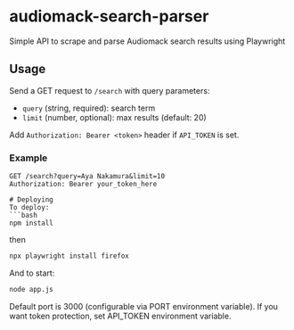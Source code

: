 # audiomack-search-parser
Simple API to scrape and parse Audiomack search results using Playwright

## Usage
Send a GET request to `/search` with query parameters:

- `query` (string, required): search term  
- `limit` (number, optional): max results (default: 20)  

Add `Authorization: Bearer <token>` header if `API_TOKEN` is set.

### Example

```http
GET /search?query=Aya Nakamura&limit=10
Authorization: Bearer your_token_here

# Deploying
To deploy: 
```bash
npm install
```
then
```bash
npx playwright install firefox
```

And to start:
```bash
node app.js
```

Default port is 3000 (configurable via PORT environment variable).
If you want token protection, set API_TOKEN environment variable.